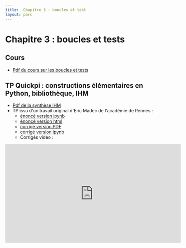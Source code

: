 ```yaml
---
title:  Chapitre 3 : boucles et test
layout: parc
---
```




# Chapitre 3 : boucles et tests

## Cours

* [Pdf du cours sur les boucles et tests](chapitre3/Cours/)


## TP Quickpi : constructions élémentaires en Python, bibliothèque, IHM

* [Pdf de la synthèse IHM](chapitre3/Cours/)
* TP issu d'un travail original d'Eric Madec de l'académie de Rennes :
  * [énoncé version ipynb](https://mybinder.org/v2/gh/parc-nsi/premiere-nsi/master?filepath=chapitre3/quickpi/TP-Quick_Pi-Objets_connectes-Parcours_1-Eleve.ipynb)
  * [énoncé version html](chapitre3/quickpi/TP-Quick_Pi-Objets_connectes-Parcours_1-Eleve.html)
  * [corrigé version PDF](chapitre3/quickpi/TP-Quick_Pi-Objets_connectes-Parcours_1-Correction.pdf)
  * [corrigé version ipynb](https://mybinder.org/v2/gh/parc-nsi/premiere-nsi/master?filepath=chapitre3/quickpi/TP-Quick_Pi-Objets_connectes-Parcours_1-Correction.ipynb)
  * Corrigés video : 

<iframe width="560" height="315" sandbox="allow-same-origin allow-scripts allow-popups" src="https://tube.ac-lyon.fr/videos/embed/42ed980e-ad67-4837-a349-ff57e674b644" frameborder="0" allowfullscreen></iframe>


